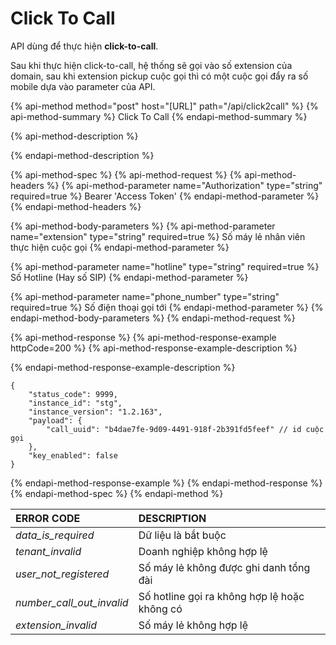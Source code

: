 # Click To Call

API dùng để thực hiện **click-to-call**.

Sau khi thực hiện click-to-call, hệ thống sẽ gọi vào số extension của domain, sau khi extension pickup cuộc gọi thì có một cuộc gọi đẩy ra số mobile dựa vào parameter của API.

{% api-method method="post" host="\[URL\]" path="/api/click2call" %}
{% api-method-summary %}
Click To Call
{% endapi-method-summary %}

{% api-method-description %}

{% endapi-method-description %}

{% api-method-spec %}
{% api-method-request %}
{% api-method-headers %}
{% api-method-parameter name="Authorization" type="string" required=true %}
Bearer 'Access Token'
{% endapi-method-parameter %}
{% endapi-method-headers %}

{% api-method-body-parameters %}
{% api-method-parameter name="extension" type="string" required=true %}
Số máy lẻ nhân viên thực hiện cuộc gọi
{% endapi-method-parameter %}

{% api-method-parameter name="hotline" type="string" required=true %}
Số Hotline \(Hay số SIP\)
{% endapi-method-parameter %}

{% api-method-parameter name="phone\_number" type="string" required=true %}
Số điện thoại gọi tới
{% endapi-method-parameter %}
{% endapi-method-body-parameters %}
{% endapi-method-request %}

{% api-method-response %}
{% api-method-response-example httpCode=200 %}
{% api-method-response-example-description %}

{% endapi-method-response-example-description %}

```
{
    "status_code": 9999,
    "instance_id": "stg",
    "instance_version": "1.2.163",
    "payload": {
        "call_uuid": "b4dae7fe-9d09-4491-918f-2b391fd5feef" // id cuộc gọi
    },
    "key_enabled": false
}
```
{% endapi-method-response-example %}
{% endapi-method-response %}
{% endapi-method-spec %}
{% endapi-method %}

| ERROR CODE | DESCRIPTION |
| :--- | :--- |
| _data\_is\_required_ | Dữ liệu là bắt buộc |
| _tenant\_invalid_ | Doanh nghiệp không hợp lệ |
| _user\_not\_registered_ | Số máy lẻ không được ghi danh tổng đài |
| _number\_call\_out\_invalid_ | Số hotline gọi ra không hợp lệ hoặc không có |
| _extension\_invalid_ | Số máy lẻ không hợp lệ |

